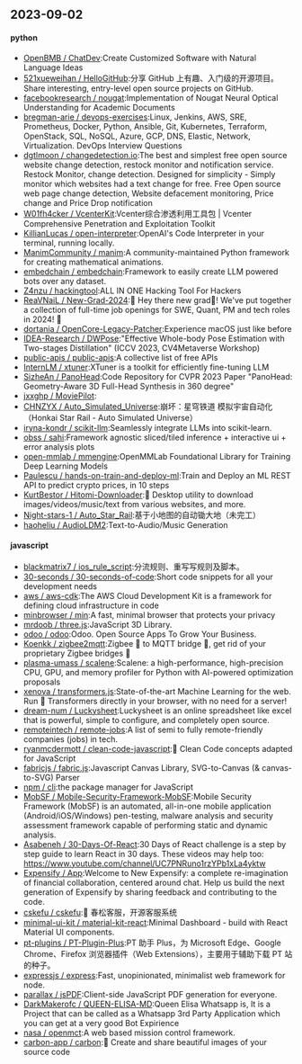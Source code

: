 ## 2023-09-02

#### python
* [OpenBMB / ChatDev](https://github.com/OpenBMB/ChatDev):Create Customized Software with Natural Language Ideas
* [521xueweihan / HelloGitHub](https://github.com/521xueweihan/HelloGitHub):分享 GitHub 上有趣、入门级的开源项目。Share interesting, entry-level open source projects on GitHub.
* [facebookresearch / nougat](https://github.com/facebookresearch/nougat):Implementation of Nougat Neural Optical Understanding for Academic Documents
* [bregman-arie / devops-exercises](https://github.com/bregman-arie/devops-exercises):Linux, Jenkins, AWS, SRE, Prometheus, Docker, Python, Ansible, Git, Kubernetes, Terraform, OpenStack, SQL, NoSQL, Azure, GCP, DNS, Elastic, Network, Virtualization. DevOps Interview Questions
* [dgtlmoon / changedetection.io](https://github.com/dgtlmoon/changedetection.io):The best and simplest free open source website change detection, restock monitor and notification service. Restock Monitor, change detection. Designed for simplicity - Simply monitor which websites had a text change for free. Free Open source web page change detection, Website defacement monitoring, Price change and Price Drop notification
* [W01fh4cker / VcenterKit](https://github.com/W01fh4cker/VcenterKit):Vcenter综合渗透利用工具包 | Vcenter Comprehensive Penetration and Exploitation Toolkit
* [KillianLucas / open-interpreter](https://github.com/KillianLucas/open-interpreter):OpenAI's Code Interpreter in your terminal, running locally.
* [ManimCommunity / manim](https://github.com/ManimCommunity/manim):A community-maintained Python framework for creating mathematical animations.
* [embedchain / embedchain](https://github.com/embedchain/embedchain):Framework to easily create LLM powered bots over any dataset.
* [Z4nzu / hackingtool](https://github.com/Z4nzu/hackingtool):ALL IN ONE Hacking Tool For Hackers
* [ReaVNaiL / New-Grad-2024](https://github.com/ReaVNaiL/New-Grad-2024):👋 Hey there new grad🎉! We've put together a collection of full-time job openings for SWE, Quant, PM and tech roles in 2024! 🚀
* [dortania / OpenCore-Legacy-Patcher](https://github.com/dortania/OpenCore-Legacy-Patcher):Experience macOS just like before
* [IDEA-Research / DWPose](https://github.com/IDEA-Research/DWPose):"Effective Whole-body Pose Estimation with Two-stages Distillation" (ICCV 2023, CV4Metaverse Workshop)
* [public-apis / public-apis](https://github.com/public-apis/public-apis):A collective list of free APIs
* [InternLM / xtuner](https://github.com/InternLM/xtuner):XTuner is a toolkit for efficiently fine-tuning LLM
* [SizheAn / PanoHead](https://github.com/SizheAn/PanoHead):Code Repository for CVPR 2023 Paper "PanoHead: Geometry-Aware 3D Full-Head Synthesis in 360 degree"
* [jxxghp / MoviePilot](https://github.com/jxxghp/MoviePilot):
* [CHNZYX / Auto_Simulated_Universe](https://github.com/CHNZYX/Auto_Simulated_Universe):崩坏：星穹铁道 模拟宇宙自动化 （Honkai Star Rail - Auto Simulated Universe）
* [iryna-kondr / scikit-llm](https://github.com/iryna-kondr/scikit-llm):Seamlessly integrate LLMs into scikit-learn.
* [obss / sahi](https://github.com/obss/sahi):Framework agnostic sliced/tiled inference + interactive ui + error analysis plots
* [open-mmlab / mmengine](https://github.com/open-mmlab/mmengine):OpenMMLab Foundational Library for Training Deep Learning Models
* [Paulescu / hands-on-train-and-deploy-ml](https://github.com/Paulescu/hands-on-train-and-deploy-ml):Train and Deploy an ML REST API to predict crypto prices, in 10 steps
* [KurtBestor / Hitomi-Downloader](https://github.com/KurtBestor/Hitomi-Downloader):🍰 Desktop utility to download images/videos/music/text from various websites, and more.
* [Night-stars-1 / Auto_Star_Rail](https://github.com/Night-stars-1/Auto_Star_Rail):基于小地图的自动锄大地（未完工）
* [haoheliu / AudioLDM2](https://github.com/haoheliu/AudioLDM2):Text-to-Audio/Music Generation

#### javascript
* [blackmatrix7 / ios_rule_script](https://github.com/blackmatrix7/ios_rule_script):分流规则、重写写规则及脚本。
* [30-seconds / 30-seconds-of-code](https://github.com/30-seconds/30-seconds-of-code):Short code snippets for all your development needs
* [aws / aws-cdk](https://github.com/aws/aws-cdk):The AWS Cloud Development Kit is a framework for defining cloud infrastructure in code
* [minbrowser / min](https://github.com/minbrowser/min):A fast, minimal browser that protects your privacy
* [mrdoob / three.js](https://github.com/mrdoob/three.js):JavaScript 3D Library.
* [odoo / odoo](https://github.com/odoo/odoo):Odoo. Open Source Apps To Grow Your Business.
* [Koenkk / zigbee2mqtt](https://github.com/Koenkk/zigbee2mqtt):Zigbee 🐝 to MQTT bridge 🌉, get rid of your proprietary Zigbee bridges 🔨
* [plasma-umass / scalene](https://github.com/plasma-umass/scalene):Scalene: a high-performance, high-precision CPU, GPU, and memory profiler for Python with AI-powered optimization proposals
* [xenova / transformers.js](https://github.com/xenova/transformers.js):State-of-the-art Machine Learning for the web. Run 🤗 Transformers directly in your browser, with no need for a server!
* [dream-num / Luckysheet](https://github.com/dream-num/Luckysheet):Luckysheet is an online spreadsheet like excel that is powerful, simple to configure, and completely open source.
* [remoteintech / remote-jobs](https://github.com/remoteintech/remote-jobs):A list of semi to fully remote-friendly companies (jobs) in tech.
* [ryanmcdermott / clean-code-javascript](https://github.com/ryanmcdermott/clean-code-javascript):🛁 Clean Code concepts adapted for JavaScript
* [fabricjs / fabric.js](https://github.com/fabricjs/fabric.js):Javascript Canvas Library, SVG-to-Canvas (& canvas-to-SVG) Parser
* [npm / cli](https://github.com/npm/cli):the package manager for JavaScript
* [MobSF / Mobile-Security-Framework-MobSF](https://github.com/MobSF/Mobile-Security-Framework-MobSF):Mobile Security Framework (MobSF) is an automated, all-in-one mobile application (Android/iOS/Windows) pen-testing, malware analysis and security assessment framework capable of performing static and dynamic analysis.
* [Asabeneh / 30-Days-Of-React](https://github.com/Asabeneh/30-Days-Of-React):30 Days of React challenge is a step by step guide to learn React in 30 days. These videos may help too: https://www.youtube.com/channel/UC7PNRuno1rzYPb1xLa4yktw
* [Expensify / App](https://github.com/Expensify/App):Welcome to New Expensify: a complete re-imagination of financial collaboration, centered around chat. Help us build the next generation of Expensify by sharing feedback and contributing to the code.
* [cskefu / cskefu](https://github.com/cskefu/cskefu):🌲 春松客服，开源客服系统
* [minimal-ui-kit / material-kit-react](https://github.com/minimal-ui-kit/material-kit-react):Minimal Dashboard - build with React Material UI components.
* [pt-plugins / PT-Plugin-Plus](https://github.com/pt-plugins/PT-Plugin-Plus):PT 助手 Plus，为 Microsoft Edge、Google Chrome、Firefox 浏览器插件（Web Extensions），主要用于辅助下载 PT 站的种子。
* [expressjs / express](https://github.com/expressjs/express):Fast, unopinionated, minimalist web framework for node.
* [parallax / jsPDF](https://github.com/parallax/jsPDF):Client-side JavaScript PDF generation for everyone.
* [DarkMakerofc / QUEEN-ELISA-MD](https://github.com/DarkMakerofc/QUEEN-ELISA-MD):Queen Elisa Whatsapp is, It is a Project that can be called as a Whatsapp 3rd Party Application which you can get at a very good Bot Expirience
* [nasa / openmct](https://github.com/nasa/openmct):A web based mission control framework.
* [carbon-app / carbon](https://github.com/carbon-app/carbon):🖤 Create and share beautiful images of your source code
